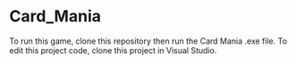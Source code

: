 # Card_Mania
To run this game, clone this repository then run the Card Mania .exe file.
To edit this project code, clone this project in Visual Studio.

